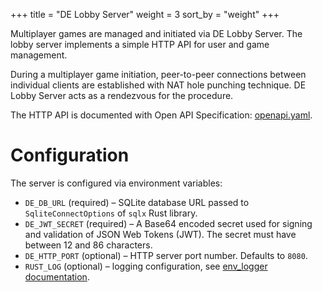 +++
title = "DE Lobby Server"
weight = 3
sort_by = "weight"
+++

Multiplayer games are managed and initiated via DE Lobby Server. The lobby
server implements a simple HTTP API for user and game management.

During a multiplayer game initiation, peer-to-peer connections between
individual clients are established with NAT hole punching technique. DE Lobby
Server acts as a rendezvous for the procedure.

The HTTP API is documented with Open API Specification:
[openapi.yaml](openapi.yaml).

# Configuration

The server is configured via environment variables:

* `DE_DB_URL` (required) – SQLite database URL passed to `SqliteConnectOptions`
  of `sqlx` Rust library.
* `DE_JWT_SECRET` (required) – A Base64 encoded secret used for signing and
  validation of JSON Web Tokens (JWT). The secret must have between 12 and 86
  characters.
* `DE_HTTP_PORT` (optional) – HTTP server port number. Defaults to `8080`.
* `RUST_LOG` (optional) – logging configuration, see [env_logger
  documentation](https://docs.rs/env_logger/latest/env_logger/#enabling-logging).
